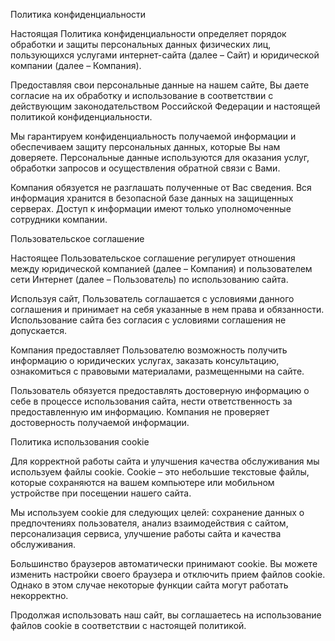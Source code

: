 Политика конфиденциальности

Настоящая Политика конфиденциальности определяет порядок обработки и защиты персональных данных физических лиц, пользующихся услугами интернет-сайта (далее – Сайт) и юридической компании (далее – Компания).

Предоставляя свои персональные данные на нашем сайте, Вы даете согласие на их обработку и использование в соответствии с действующим законодательством Российской Федерации и настоящей политикой конфиденциальности.

Мы гарантируем конфиденциальность получаемой информации и обеспечиваем защиту персональных данных, которые Вы нам доверяете. Персональные данные используются для оказания услуг, обработки запросов и осуществления обратной связи с Вами.

Компания обязуется не разглашать полученные от Вас сведения. Вся информация хранится в безопасной базе данных на защищенных серверах. Доступ к информации имеют только уполномоченные сотрудники компании.


Пользовательское соглашение

Настоящее Пользовательское соглашение регулирует отношения между юридической компанией (далее – Компания) и пользователем сети Интернет (далее – Пользователь) по использованию сайта.

Используя сайт, Пользователь соглашается с условиями данного соглашения и принимает на себя указанные в нем права и обязанности. Использование сайта без согласия с условиями соглашения не допускается.

Компания предоставляет Пользователю возможность получить информацию о юридических услугах, заказать консультацию, ознакомиться с правовыми материалами, размещенными на сайте.

Пользователь обязуется предоставлять достоверную информацию о себе в процессе использования сайта, нести ответственность за предоставленную им информацию. Компания не проверяет достоверность получаемой информации.


Политика использования cookie

Для корректной работы сайта и улучшения качества обслуживания мы используем файлы cookie. Cookie – это небольшие текстовые файлы, которые сохраняются на вашем компьютере или мобильном устройстве при посещении нашего сайта.

Мы используем cookie для следующих целей: сохранение данных о предпочтениях пользователя, анализ взаимодействия с сайтом, персонализация сервиса, улучшение работы сайта и качества обслуживания.

Большинство браузеров автоматически принимают cookie. Вы можете изменить настройки своего браузера и отключить прием файлов cookie. Однако в этом случае некоторые функции сайта могут работать некорректно.

Продолжая использовать наш сайт, вы соглашаетесь на использование файлов cookie в соответствии с настоящей политикой. 